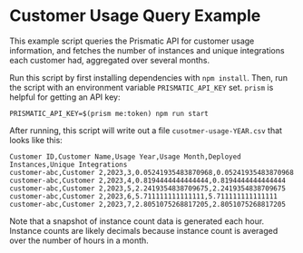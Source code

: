 # Customer Usage Query Example

This example script queries the Prismatic API for customer usage information, and fetches the number of instances and unique integrations each customer had, aggregated over several months.

Run this script by first installing dependencies with `npm install`. Then, run the script with an environment variable `PRISMATIC_API_KEY` set. `prism` is helpful for getting an API key:

```
PRISMATIC_API_KEY=$(prism me:token) npm run start
```

After running, this script will write out a file `cusotmer-usage-YEAR.csv` that looks like this:

```csv
Customer ID,Customer Name,Usage Year,Usage Month,Deployed Instances,Unique Integrations
customer-abc,Customer 2,2023,3,0.05241935483870968,0.05241935483870968
customer-abc,Customer 2,2023,4,0.8194444444444444,0.8194444444444444
customer-abc,Customer 2,2023,5,2.2419354838709675,2.2419354838709675
customer-abc,Customer 2,2023,6,5.711111111111111,5.711111111111111
customer-abc,Customer 2,2023,7,2.8051075268817205,2.8051075268817205
```

Note that a snapshot of instance count data is generated each hour. Instance counts are likely decimals because instance count is averaged over the number of hours in a month.
